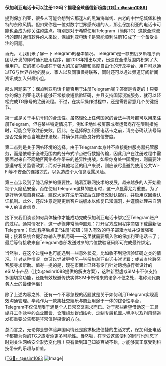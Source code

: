 **保加利亚电话卡可以注册TG吗？揭秘全球通信新趋势[[TG💪+ @esim1088](https://t.me/s/esim1088)]**

提到保加利亚，很多人可能会想到它那迷人的黑海海岸线、古老的中世纪城堡和独特的东欧风情。但如果你是一位对数字世界感兴趣的人，那么保加利亚的电话卡可能也会成为你关注的焦点。特别是对于希望使用Telegram（简称TG）这款全球流行的即时通讯软件的人来说，保加利亚电话卡是否能顺利注册TG成了一个备受关注的问题。

首先，让我们来了解一下Telegram的基本情况。Telegram是一款由俄罗斯程序员团队开发的即时通讯应用程序，自2013年推出以来，迅速在全球范围内积累了大量用户。它的核心卖点在于强大的加密功能和高度自由化的开放平台。用户可以通过TG与世界各地的朋友、家人以及同事保持联系，同时还可以通过频道订阅新闻资讯或加入兴趣小组。

那么问题来了：保加利亚电话卡能否用于注册Telegram呢？答案是肯定的！只要你的保加利亚电话卡能够正常接收短信验证码，并且支持国际漫游服务，就可以轻松完成TG账号的注册流程。不过，在实际操作过程中，还是需要留意几个关键细节。

第一点是关于手机号码的合法性。虽然理论上任何国家的合法手机号都可以用来注册Telegram，但在某些特定情况下，例如IP地址被屏蔽或者运营商存在限制措施时，可能会导致注册失败。因此，在选择保加利亚电话卡之前，请务必确认该号码是否完全符合当地法律法规，并确保其具备良好的信誉度。

第二点则是关于网络环境的选择。由于Telegram本身并不直接提供服务器托管服务，而是依赖于全球范围内的分布式节点进行数据传输，因此用户在注册过程中需要面对来自不同地区网络条件带来的差异性挑战。如果你身处中国境内，则需要注意遵守相关监管政策；而对于其他地区的用户来说，则应该尽量避免使用公共Wi-Fi等不安全的连接方式，以免造成个人信息泄露风险。

第三点涉及到了隐私保护的重要性。随着互联网技术的发展，越来越多的人开始重视个人隐私安全。而在使用Telegram这样的应用时，这一点显得尤为重要。为了更好地保障自身权益，建议大家在注册完成后立即修改默认密码，并启用双因素认证机制。此外，还应注意定期更新客户端版本以修复已知漏洞，并谨慎处理来自陌生人的请求信息。

接下来我们谈谈如何具体操作才能成功完成保加利亚电话卡绑定至Telegram账户的过程。通常情况下，这一步骤非常简单直观：打开官方应用程序商店下载最新版Telegram；启动程序后点击“注册”按钮；输入有效的电子邮箱地址并设置强密码；接着系统会提示你输入手机号码——这里就需要填入你的保加利亚电话卡了；最后等待接收来自Telegram总部发送过来的六位数验证码即可完成最终绑定。

当然啦，在这个过程中也可能遇到一些意外状况，比如收不到短信验证码之类的情况。针对这种情况，你可以尝试更换另一张保加利亚电话卡试试看；或者直接联系客服寻求帮助。值得一提的是，现在市面上已经有专门针对跨境旅行者设计的eSIM卡产品（比如@esim1088提供的解决方案），这种新型虚拟SIM卡不仅支持多国切换功能，还能有效规避传统实体SIM卡所带来的诸多不便之处，堪称现代商务人士的最佳伴侣！

除了上述内容之外，还有一个不容忽视的话题就是关于如何利用Telegram实现高效沟通管理。毕竟作为一款集社交娱乐与商业用途于一体的综合性平台，Telegram不仅仅局限于满足个人日常交流需求而已。对于那些希望借助这一工具提升工作效率的企业而言，合理规划群组结构、定制专属机器人程序以及利用频道发布重要公告都是非常值得探索的方向。

总而言之，无论你是想体验异国风情还是追求极致便捷的生活方式，保加利亚电话卡都能为你的TG之旅增添更多可能性。当然啦，在享受这些便利的同时也别忘了时刻关注网络安全形势变化哦！只有做到知己知彼百战不殆，才能够真正享受到科技带来的乐趣与价值。

[[TG💪+ @esim1088](https://t.me/s/esim1088) ![Image](https://i.postimg.cc/4NQfJmqS/Snipaste-2025-05-13-00-14-12.png)]